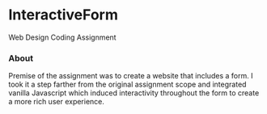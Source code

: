 # InteractiveForm
Web Design Coding Assignment
<h3>About</h3>
Premise of the assignment was to create a website that includes a form. I took it a step farther from the original assignment scope and integrated vanilla Javascript which induced interactivity throughout the form to create a more rich user experience.
